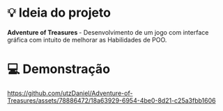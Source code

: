 # 💡 Ideia do projeto 

<b> Adventure of Treasures </b> - Desenvolvimento de um jogo com interface gráfica com intuito de melhorar as Habilidades de POO.

# 💻 Demonstração

https://github.com/utzDaniel/Adventure-of-Treasures/assets/78886472/18a63929-6954-4be0-8d21-c25a3fbb1606

